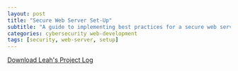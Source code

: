 ```yaml
---
layout: post
title: "Secure Web Server Set-Up"
subtitle: "A guide to implementing best practices for a secure web server."
categories: cybersecurity web-development
tags: [security, web-server, setup]
---
```

[Download Leah's Project Log](https://github.com/Leah-nanjala/Leah-nanjala.github.io/blob/main/_posts/Leah_project_log.docx)

